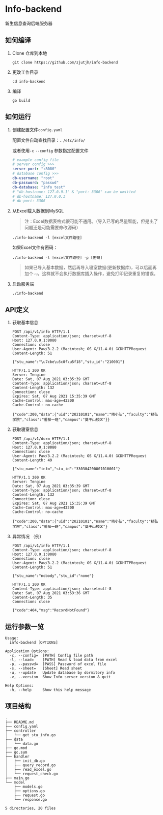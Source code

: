 # Info-backend

新生信息查询后端服务器

## 如何编译

1. Clone 仓库到本地

   ```
   git clone https://github.com/zjutjh/info-backend
   ```

2. 更改工作目录

   ```
   cd info-backend
   ```

3. 编译

   ```
   go build
   ```

## 如何运行

1. 创建配置文件`config.yaml`

   配置文件自动查找目录：`.` `/etc/info/`

   或者使用`-c` `--config` 参数指定配置文件

   ```yaml
   # example config file
   # server config >>>
   server-port: ":8080"
   # database config >>>
   db-username: "root"
   db-password: "passwd"
   db-database: "info_test"
   # "db-hostname: 127.0.0.1" & "port: 3306" can be omitted
   # db-hostname: 127.0.0.1
   # db-port: 3306
   ```

2. 从Excel载入数据到MySQL

   > 注：Excel数据表格式很可能不通用。（导入已写的尽量智能，但是出了问题还是可能需要修改源码）

   ```
   ./info-backend -l [excel文件路径]
   ```

   如果Excel文件有密码：

   ```
   ./info-backend -l [excel文件路径] -p [密码]
   ```

   > 如果已导入基本数据，然后再导入寝室数据(更新数据库)，可以后面再加个`-u`，这样就不会执行数据库插入操作，避免打印记录重复的错误。

3. 启动服务端

   ```
   ./info-backend
   ```

## API定义

1. 获取基本信息

   ```http
   POST /api/v1/info HTTP/1.1
   Content-Type: application/json; charset=utf-8
   Host: 127.0.0.1:8080
   Connection: close
   User-Agent: Paw/3.2.2 (Macintosh; OS X/11.4.0) GCDHTTPRequest
   Content-Length: 51
   
   {"stu_name":"\u7cbe\u5c0f\u5f18","stu_id":"210001"}
   ```

   ``` http
   HTTP/1.1 200 OK
   Server: Tengine
   Date: Sat, 07 Aug 2021 03:35:39 GMT
   Content-Type: application/json; charset=utf-8
   Content-Length: 132
   Connection: close
   Expires: Sat, 07 Aug 2021 15:35:39 GMT
   Cache-Control: max-age=43200
   Cache-Control: no-cache
   
   {"code":200,"data":{"uid":"20210101","name":"精小弘","faculty":"精弘学院","class":"番茄一班","campus":"莫干山校区"}}
   ```

2. 获取寝室信息

   ```http
   POST /api/v1/dorm HTTP/1.1
   Content-Type: application/json; charset=utf-8
   Host: 127.0.0.1:8080
   Connection: close
   User-Agent: Paw/3.2.2 (Macintosh; OS X/11.4.0) GCDHTTPRequest
   Content-Length: 49
   
   {"stu_name":"info","stu_id":"330304200001010001"}
   ```

   ``` http
   HTTP/1.1 200 OK
   Server: Tengine
   Date: Sat, 07 Aug 2021 03:35:39 GMT
   Content-Type: application/json; charset=utf-8
   Content-Length: 132
   Connection: close
   Expires: Sat, 07 Aug 2021 15:35:39 GMT
   Cache-Control: max-age=43200
   Cache-Control: no-cache
   
   {"code":200,"data":{"uid":"20210101","name":"精小弘","faculty":"精弘学院","class":"番茄一班","campus":"莫干山校区"}
   ```

3. 异常情况 （例）

   ```http
   POST /api/v1/info HTTP/1.1
   Content-Type: application/json; charset=utf-8
   Host: 127.0.0.1:8080
   Connection: close
   User-Agent: Paw/3.2.2 (Macintosh; OS X/11.4.0) GCDHTTPRequest
   Content-Length: 51
   
   {"stu_name":"nobody","stu_id":"none"}
   ```

   ```http
   HTTP/1.1 200 OK
   Content-Type: application/json; charset=utf-8
   Date: Sat, 07 Aug 2021 03:53:36 GMT
   Content-Length: 35
   Connection: close
   
   {"code":404,"msg":"RecordNotFound"}
   ```

## 运行参数一览

```
Usage:
  info-backend [OPTIONS]

Application Options:
  -c, --config=  [PATH] Config file path
  -l, --load=    [PATH] Read & load data from excel
  -p, --passwd=  [PASS] Password of excel file
  -s, --sheet=   [Sheet] Read sheet
  -u, --update   Update database by dormitory info
  -v, --version  Show Info server version & quit

Help Options:
  -h, --help     Show this help message
```

## 项目结构

```
.
├── README.md
├── config.yaml
├── controller
│   └── get_stu_info.go
├── data
│   └── data.go
├── go.mod
├── go.sum
├── handler
│   ├── init_db.go
│   ├── query_record.go
│   ├── read_excel.go
│   └── request_check.go
├── main.go
└── model
    ├── models.go
    ├── options.go
    ├── request.go
    └── response.go

5 directories, 20 files
```

